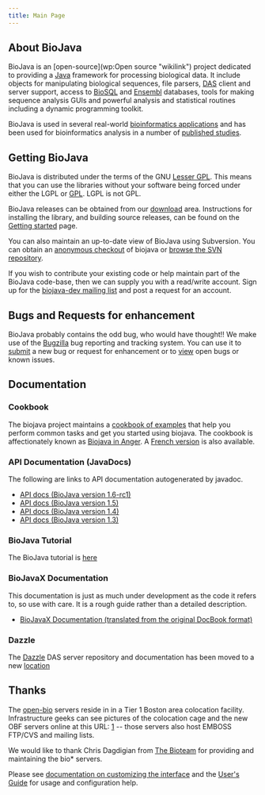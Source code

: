 ```yaml
---
title: Main Page
---
```


About BioJava
-------------

BioJava is an [open-source](wp:Open source "wikilink") project dedicated
to providing a [Java](http://www.java.sun.com) framework for processing
biological data. It include objects for manipulating biological
sequences, file parsers, [DAS](http://biodas.org/) client and server
support, access to [BioSQL](http://www.biosql.org/) and
[Ensembl](http://www.ensembl.org) databases, tools for making sequence
analysis GUIs and powerful analysis and statistical routines including a
dynamic programming toolkit.

BioJava is used in several real-world [bioinformatics
applications](Project:BioJavaInside "wikilink") and has been used for
bioinformatics analysis in a number of [published
studies](Project:BioJavaInside "wikilink").

Getting BioJava
---------------

BioJava is distributed under the terms of the GNU [Lesser
GPL](http://www.gnu.org/licenses/lgpl.html). This means that you can use
the libraries without your software being forced under either the LGPL
or [GPL](http://www.gnu.org/licenses/gpl.html). LGPL is not GPL.

BioJava releases can be obtained from our
[download](Project:download "wikilink") area. Instructions for
installing the library, and building source releases, can be found on
the [Getting started](Project:GetStarted "wikilink") page.

You can also maintain an up-to-date view of BioJava using Subversion.
You can obtain an [anonymous checkout](CVS_to_SVN_Migration "wikilink")
of biojava or [browse the SVN
repository](http://code.open-bio.org/svnweb/index.cgi/biojava/browse/biojava-live/trunk).

If you wish to contribute your existing code or help maintain part of
the BioJava code-base, then we can supply you with a read/write account.
Sign up for the [biojava-dev mailing
list](http://www.biojava.org/mailman/listinfo/biojava-dev) and post a
request for an account.

Bugs and Requests for enhancement
---------------------------------

BioJava probably contains the odd bug, who would have thought!! We make
use of the [Bugzilla](http://www.bugzilla.org) bug reporting and
tracking system. You can use it to
[submit](http://bugzilla.open-bio.org/) a new bug or request for
enhancement or to [view](http://bugzilla.open-bio.org/) open bugs or
known issues.

Documentation
-------------

### Cookbook

The biojava project maintains a [cookbook of
examples](BioJava:Cookbook "wikilink") that help you perform common
tasks and get you started using biojava. The cookbook is affectionately
known as [Biojava in Anger](BioJava:Cookbook "wikilink"). A [French
version](BioJava:CookbookFrench "wikilink") is also available.

### API Documentation (JavaDocs)

The following are links to API documentation autogenerated by javadoc.

-   [API docs (BioJava version
    1.6-rc1)](http://www.biojava.org/docs/api16/index.html)
-   [API docs (BioJava version
    1.5)](http://www.biojava.org/docs/api15/index.html)
-   [API docs (BioJava version
    1.4)](http://www.biojava.org/docs/api14/index.html)
-   [API docs (BioJava version
    1.3)](http://www.biojava.org/docs/api/index.html)

### BioJava Tutorial

The BioJava tutorial is [here](BioJava:Tutorial "wikilink")

### BioJavaX Documentation

This documentation is just as much under development as the code it
refers to, so use with care. It is a rough guide rather than a detailed
description.

-   [BioJavaX Documentation (translated from the original DocBook
    format)](BioJava:BioJavaXDocs "wikilink")

### Dazzle

The [Dazzle](Dazzle "wikilink") DAS server repository and documentation
has been moved to a new
[location](http://www.derkholm.net/thomas/dazzle/)

Thanks
------

The [open-bio](http://www.open-bio.org/) servers reside in in a Tier 1
Boston area colocation facility. Infrastructure geeks can see pictures
of the colocation cage and the new OBF servers online at this URL:
[1](http://bioteam.net/gallery/bioteamBDC) -- those servers also host
EMBOSS FTP/CVS and mailing lists.

We would like to thank Chris Dagdigian from [The
Bioteam](http://www.bioteam.net/) for providing and maintaining the
bio\* servers.

Please see [documentation on customizing the
interface](http://meta.wikipedia.org/wiki/MediaWiki_i18n) and the
[User's Guide](http://meta.wikipedia.org/wiki/MediaWiki_User%27s_Guide)
for usage and configuration help.
